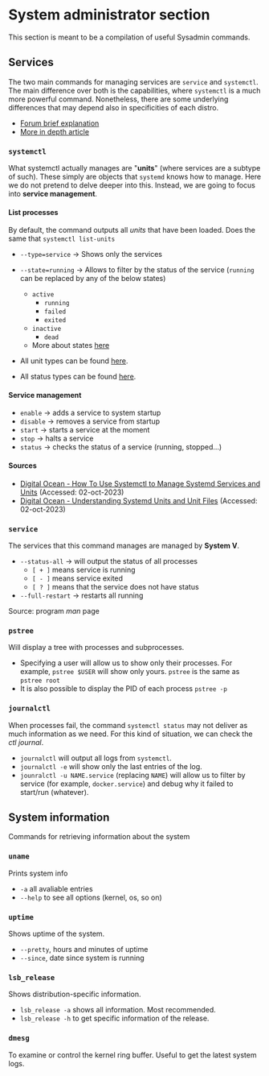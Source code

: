 # System administrator section
This section is meant to be a compilation of useful Sysadmin commands.

## Services
The two main commands for managing services are `service` and `systemctl`. The main difference over both is the capabilities, where `systemctl` 
is a much more powerful command. Nonetheless, there are some underlying differences that may depend also in specificities of each distro.

* [Forum brief explanation](https://serverfault.com/questions/867322/what-is-the-difference-between-service-and-systemctl)
* [More in depth article](https://www.makeuseof.com/service-vs-systemctl-in-linux/)

### `systemctl`
What systemctl actually manages are "**units**" (where services are a subtype of such). These simply are objects that `systemd` knows how to manage. 
Here we do not pretend to delve deeper into this. Instead, we are going to focus into **service management**.

#### List processes
By default, the command outputs all *units* that have been loaded. Does the same that `systemctl list-units`
* `--type=service` -> Shows only the services
* `--state=running` -> Allows to filter by the status of the service (`running` can be replaced by any of the below states)
  * `active`
    * `running`
    * `failed`
    * `exited`
  * `inactive`
    * `dead`
  * More about states [here](https://www.computernetworkingnotes.com/linux-tutorials/systemd-units-explained-with-types-and-states.html)

* All unit types can be found [here](https://www.digitalocean.com/community/tutorials/understanding-systemd-units-and-unit-files#types-of-units).
* All status types can be found [here](https://www.computernetworkingnotes.com/linux-tutorials/systemd-units-explained-with-types-and-states.html).

#### Service management
* `enable` -> adds a service to system startup
* `disable` -> removes a service from startup
* `start` -> starts a service at the moment
* `stop` -> halts a service
* `status` -> checks the status of a service (running, stopped...)

#### Sources
* [Digital Ocean - How To Use Systemctl to Manage Systemd Services and Units](https://www.digitalocean.com/community/tutorials/how-to-use-systemctl-to-manage-systemd-services-and-units) (Accessed: 02-oct-2023)
* [Digital Ocean - Understanding Systemd Units and Unit Files](https://www.digitalocean.com/community/tutorials/understanding-systemd-units-and-unit-files) (Accessed: 02-oct-2023)

### `service` 
The services that this command manages are managed by **System V**.
* `--status-all` -> will output the status of all processes
  * `[ + ]` means service is running
  * `[ - ]` means service exited
  * `[ ? ]` means that the service does not have status
* `--full-restart` -> restarts all running

Source: program *man* page

### `pstree`
Will display a tree with processes and subprocesses.

* Specifying a user will allow us to show only their processes. For example, `pstree $USER` will show only yours. `pstree` is the same as `pstree root`
* It is also possible to display the PID of each process `pstree -p`

### `journalctl`
When processes fail, the command `systemctl status` may not deliver as much information as we need. For this kind of situation, we can check the *ctl journal*.

* `journalctl` will output all logs from `systemctl`.
* `journalctl -e` will show only the last entries of the log.
* `jounralctl -u NAME.service` (replacing `NAME`) will allow us to filter by service (for example, `docker.service`) and debug why it failed to start/run (whatever).

## System information
Commands for retrieving information about the system

### `uname`
Prints system info
* `-a` all avaliable entries
* `--help` to see all options (kernel, os, so on)

### `uptime`
Shows uptime of the system.
* `--pretty`, hours and minutes of uptime
* `--since`, date since system is running

### `lsb_release`
Shows distribution-specific information.
* `lsb_release -a` shows all information. Most recommended.
* `lsb_release -h` to get specific information of the release.

### `dmesg`
To examine or control the kernel ring buffer. Useful to get the latest system logs.
